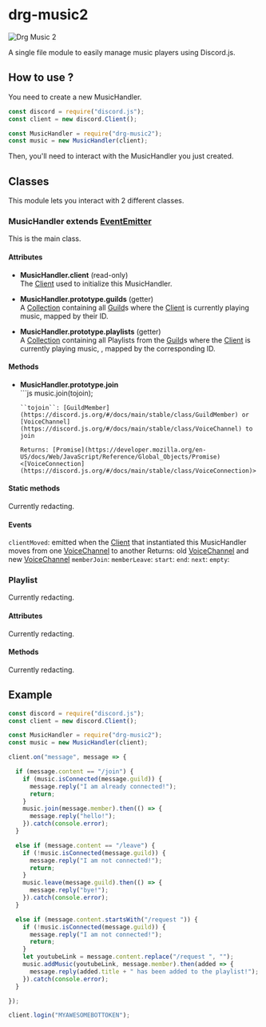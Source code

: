 # drg-music2
![Drg Music 2](https://nodei.co/npm/drg-music2.png?downloads=true&stars=true)


A single file module to easily manage music players using Discord.js.

## How to use ?
You need to create a new MusicHandler.
```js
const discord = require("discord.js");
const client = new discord.Client();

const MusicHandler = require("drg-music2");
const music = new MusicHandler(client);
```

Then, you'll need to interact with the MusicHandler you just created.

## Classes
This module lets you interact with 2 different classes.

### MusicHandler extends [EventEmitter](https://nodejs.org/dist/latest/docs/api/events.html#events_class_eventemitter)
This is the main class.

#### Attributes
* **MusicHandler.client** (read-only)
  <br>The [Client](https://discord.js.org/#/docs/main/stable/class/Client) used to initialize this MusicHandler.

* **MusicHandler.prototype.guilds** (getter)
  <br>A [Collection](https://discord.js.org/#/docs/main/stable/class/Collection) containing all [Guild](https://discord.js.org/#/docs/main/stable/class/Guild)s where the [Client](https://discord.js.org/#/docs/main/stable/class/Client) is currently playing music, mapped by their ID.

* **MusicHandler.prototype.playlists** (getter)
  <br>A [Collection](https://discord.js.org/#/docs/main/stable/class/Collection) containing all Playlists from the [Guild](https://discord.js.org/#/docs/main/stable/class/Guild)s where the [Client](https://discord.js.org/#/docs/main/stable/class/Client) is currently playing music, , mapped by the corresponding ID.

#### Methods
* **MusicHandler.prototype.join**
  <br>```js
  music.join(tojoin);
  ```
  ``tojoin``: [GuildMember](https://discord.js.org/#/docs/main/stable/class/GuildMember) or [VoiceChannel](https://discord.js.org/#/docs/main/stable/class/VoiceChannel) to join

  Returns: [Promise](https://developer.mozilla.org/en-US/docs/Web/JavaScript/Reference/Global_Objects/Promise)<[VoiceConnection](https://discord.js.org/#/docs/main/stable/class/VoiceConnection)>

#### Static methods
Currently redacting.

#### Events
``clientMoved``: emitted when the [Client](https://discord.js.org/#/docs/main/stable/class/Client) that instantiated this MusicHandler moves from one [VoiceChannel](https://discord.js.org/#/docs/main/stable/class/VoiceChannel) to another
Returns: old [VoiceChannel](https://discord.js.org/#/docs/main/stable/class/VoiceChannel) and new [VoiceChannel](https://discord.js.org/#/docs/main/stable/class/VoiceChannel)
``memberJoin``:
``memberLeave``:
``start``:
``end``:
``next``:
``empty``:

### Playlist
Currently redacting.

#### Attributes
Currently redacting.

#### Methods
Currently redacting.

## Example
```js
const discord = require("discord.js");
const client = new discord.Client();

const MusicHandler = require("drg-music2");
const music = new MusicHandler(client);

client.on("message", message => {

  if (message.content == "/join") {
    if (music.isConnected(message.guild)) {
      message.reply("I am already connected!");
      return;
    }
    music.join(message.member).then(() => {
      message.reply("hello!");
    }).catch(console.error);
  }

  else if (message.content == "/leave") {
    if (!music.isConnected(message.guild)) {
      message.reply("I am not connected!");
      return;
    }
    music.leave(message.guild).then(() => {
      message.reply("bye!");
    }).catch(console.error);
  }

  else if (message.content.startsWith("/request ")) {
    if (!music.isConnected(message.guild)) {
      message.reply("I am not connected!");
      return;
    }
    let youtubeLink = message.content.replace("/request ", "");
    music.addMusic(youtubeLink, message.member).then(added => {
      message.reply(added.title + " has been added to the playlist!");
    }).catch(console.error);
  }

});

client.login("MYAWESOMEBOTTOKEN");
```
